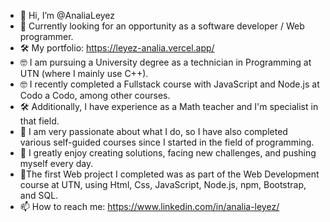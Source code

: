 - 👋 Hi, I’m @AnaliaLeyez
- 👀 Currently looking for an opportunity as a software developer / Web programmer.
- 🛠️ My portfolio: https://leyez-analia.vercel.app/ 
- 🤓 I am pursuing a University degree as a technician in Programming at UTN (where I mainly use C++).
- 🤓 I recently completed a Fullstack course with JavaScript and Node.js at Codo a Codo, among other courses.
- 🛠️ Additionally, I have experience as a Math teacher and I'm specialist in that field.
- 💚 I am very passionate about what I do, so I have also completed various self-guided courses since I started in the field of programming.
- 💚 I greatly enjoy creating solutions, facing new challenges, and pushing myself every day.
- 🌱The first Web project I completed was as part of the Web Development course at UTN, using Html, Css, JavaScript, Node.js, npm, Bootstrap, and SQL.
- 📫 How to reach me: https://www.linkedin.com/in/analia-leyez/
